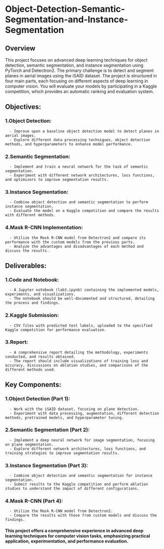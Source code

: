 # Object-Detection-Semantic-Segmentation-and-Instance-Segmentation
## Overview
This project focuses on advanced deep learning techniques for object detection, semantic segmentation, and instance segmentation using PyTorch and Detectron2. The primary challenge is to detect and segment planes in aerial images using the iSAID dataset. The project is structured in four main parts, each focusing on different aspects of deep learning in computer vision. You will evaluate your models by participating in a Kaggle competition, which provides an automatic ranking and evaluation system.

## Objectives:
### 1.Object Detection:
      - Improve upon a baseline object detection model to detect planes in aerial images.
      - Explore different data processing techniques, object detection methods, and hyperparameters to enhance model performance.
      
### 2.Semantic Segmentation:
      - Implement and train a neural network for the task of semantic segmentation.
      - Experiment with different network architectures, loss functions, and optimizers to improve segmentation results.

### 3.Instance Segmentation:
      - Combine object detection and semantic segmentation to perform instance segmentation.
      - Evaluate the model on a Kaggle competition and compare the results with different methods.
      
### 4.Mask R-CNN Implementation:
      - Utilize the Mask R-CNN model from Detectron2 and compare its performance with the custom models from the previous parts.
      - Analyze the advantages and disadvantages of each method and discuss the results.

## Deliverables:
### 1.Code and Notebook:
      - A Jupyter notebook (lab3.ipynb) containing the implemented models, experiments, and visualizations.
      - The notebook should be well-documented and structured, detailing the process and findings.

### 2.Kaggle Submission:
      - CSV files with predicted test labels, uploaded to the specified Kaggle competition for performance evaluation.

### 3.Report:
      - A comprehensive report detailing the methodology, experiments conducted, and results obtained.
      - The report should include visualizations of training loss and accuracy, discussions on ablation studies, and comparisons of the different methods used.

## Key Components:
### 1.Object Detection (Part 1):
      - Work with the iSAID dataset, focusing on plane detection.
      - Experiment with data processing, augmentation, different detection methods, pretrained models, and hyperparameter tuning.

### 2.Semantic Segmentation (Part 2):
      - Implement a deep neural network for image segmentation, focusing on plane segmentation.
      - Explore different network architectures, loss functions, and training strategies to improve segmentation results.

### 3.Instance Segmentation (Part 3):
      - Combine object detection and semantic segmentation for instance segmentation.
      - Submit results to the Kaggle competition and perform ablation studies to understand the impact of different configurations.

### 4.Mask R-CNN (Part 4):
      - Utilize the Mask R-CNN model from Detectron2.
      - Compare the results with those from custom models and discuss the findings.

#### This project offers a comprehensive experience in advanced deep learning techniques for computer vision tasks, emphasizing practical application, experimentation, and performance evaluation.
